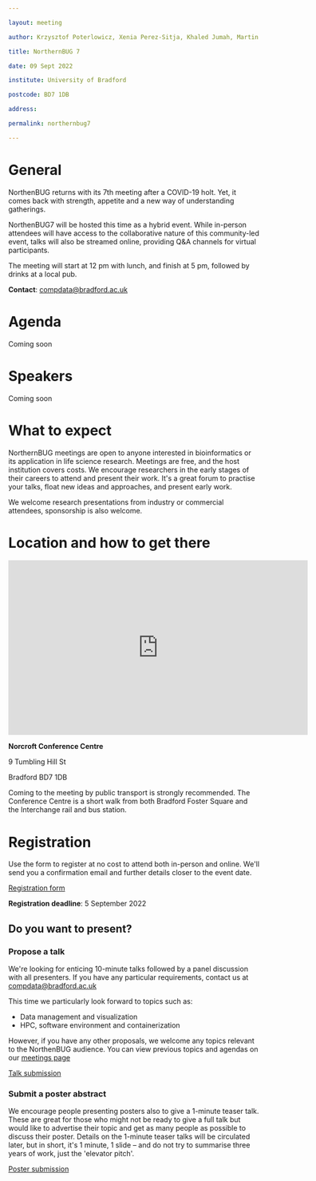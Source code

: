 ```yaml
---

layout: meeting

author: Krzysztof Poterlowicz, Xenia Perez-Sitja, Khaled Jumah, Martin Wolstencroft

title: NorthernBUG 7

date: 09 Sept 2022

institute: University of Bradford

postcode: BD7 1DB

address:

permalink: northernbug7

---
```


# General

NorthenBUG returns with its 7th meeting after a COVID-19 holt. Yet, it comes back with strength, appetite and a new way of understanding gatherings.

NorthenBUG7 will be hosted this time as a hybrid event. While in-person attendees will have access to the collaborative nature of this community-led event, talks will also be streamed online, providing Q&A channels for virtual participants.

The meeting will start at 12 pm with lunch, and finish at 5 pm, followed by drinks at a local pub.

**Contact**: compdata@bradford.ac.uk



# Agenda

Coming soon

<!--

| Time | Speaker | Presentation | Information |

|---------------|---------|--------------|-------------|

| 12:00-13:00 | All | Lunch | |

| 13:00-13:05 | Krzysztof Poterlowicz | Introduction | |

| 13:05-13:15 | | | |

| 13:15-13:30 | | | |

| 13:30-13:45 | | | |

| 13:45-14:00 | | | |

| 14:00-14:15 | | | |

| 14:15-14:30 | All |Session Discussion | |

| 14:30-15:30 | All | Coffee Break and Poster Session | |

| 15:30-15:45 | | | |

| 15:45-16:00 | | | |

| 16:00-16:30 | All |Closing Remarks and Discussion | |

| 16:30- | All | Drinks - Sunbridge Wells, Bradford | |

-->

# Speakers

Coming soon

<!--Add speakers here as this template -->

<!-- - [**Krzysztof Poterlowicz** -- University of Bradford](https://www.bradford.ac.uk/staff/KPoterlowicz1)  -->



# What to expect

NorthernBUG meetings are open to anyone interested in bioinformatics or its application in life science research. Meetings are free, and the host institution covers costs. We encourage researchers in the early stages of their careers to attend and present their work. It's a great forum to practise your talks, float new ideas and approaches, and present early work.

We welcome research presentations from industry or commercial attendees, sponsorship is also welcome.



# Location and how to get there

<iframe src="https://www.google.com/maps/embed?pb=!1m18!1m12!1m3!1d2844.7825223944224!2d-1.7649352000000105!3d53.792291100000035!2m3!1f0!2f0!3f0!3m2!1i1024!2i768!4f13.1!3m3!1m2!1s0x487be6b45701fa61%3A0x24e69d65bf14dcbd!2s9%20Tumbling%20Hill%20St%2C%20Bradford%20BD7%201DB!5e1!3m2!1sen!2suk!4v1656680515875!5m2!1sen!2suk" width="600" height="350" frameborder="0" style="border:0" allowfullscreen></iframe>

**Norcroft Conference Centre**

9 Tumbling Hill St

Bradford BD7 1DB

Coming to the meeting by public transport is strongly recommended. The Conference Centre is a short walk from both Bradford Foster Square and the Interchange rail and bus station.



# Registration


Use the form to register at no cost to attend both in-person and online. We'll send you a confirmation email and further details closer to the event date.

[Registration form](https://forms.clickup.com/20526645/f/kjdhn-4408/CKSR1UQII08ERURNX3)

**Registration deadline**: 5 September 2022



## Do you want to present?



### Propose a talk

We're looking for enticing 10-minute talks followed by a panel discussion with all presenters. If you have any particular requirements, contact us at compdata@bradford.ac.uk

This time we particularly look forward to topics such as:

* Data management and visualization
* HPC, software environment and containerization

However, if you have any other proposals, we welcome any topics relevant to the NorthenBUG audience. You can view previous topics and agendas on our [meetings page](https://northernbug.github.io/meetings/)

[Talk submission](https://forms.clickup.com/20526645/f/kjdhn-4468/E0G0ODWGJJSF3L4NEJ)



### Submit a poster abstract

We encourage people presenting posters also to give a 1-minute teaser talk. These are great for those who might not be ready to give a full talk but would like to advertise their topic and get as many people as possible to discuss their poster. Details on the 1-minute teaser talks will be circulated later, but in short, it's 1 minute, 1 slide – and do not try to summarise three years of work, just the 'elevator pitch'.

[Poster submission](https://forms.clickup.com/20526645/f/kjdhn-4428/12UG6D31HMUQRH7DRZ)

